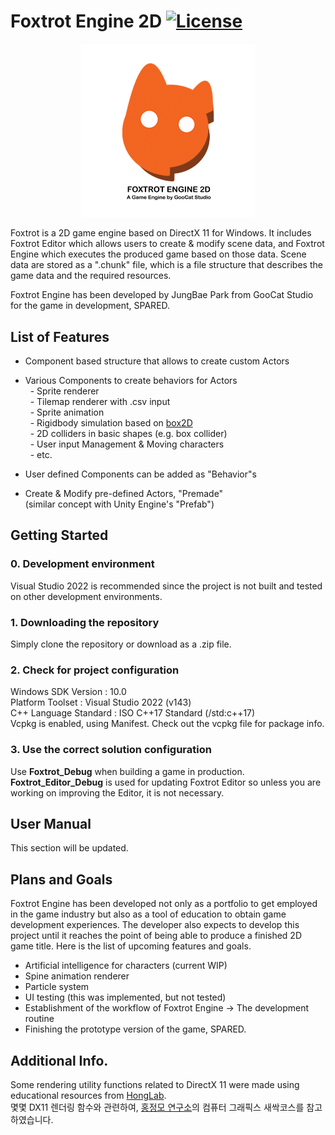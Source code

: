 # Foxtrot Engine 2D [![License](https://img.shields.io/badge/license-GNUGPLv3-green)](./LICENSE)

<p align="center">
<img src="./Logo/FoxtrotEngine_LOGO.png" width="55%" height="55%" title="LOGO" href="https://github.com/Joseph-Park-dev/FoxtrotEngine/"/>
</p>

<!-- <p align="center">
<img src="./Logo/itch.io_badge-color.svg" width="20%" height="20%" title="itchioBadge" href="https://goocatstudio.itch.io/"/>
</p> -->

Foxtrot is a 2D game engine based on DirectX 11 for Windows.
It includes Foxtrot Editor which allows users to create & modify scene data, and Foxtrot Engine which executes the produced game based on those data. Scene data are stored as a ".chunk" file, which is a file structure that describes the game data and the required resources.

Foxtrot Engine has been developed by JungBae Park from GooCat Studio for the game in development, SPARED.

## List of Features
- Component based structure that allows to create custom Actors<br>

- Various Components to create behaviors for Actors<br>
&nbsp; - Sprite renderer <br>
&nbsp; - Tilemap renderer with .csv input <br>
&nbsp; - Sprite animation<br>
&nbsp; - Rigidbody simulation based on [box2D](https://box2d.org/) <br>
&nbsp; - 2D colliders in basic shapes (e.g. box collider) <br>
&nbsp; - User input Management & Moving characters<br>
&nbsp; - etc.<br>

- User defined Components can be added as "Behavior"s<br>

- Create & Modify pre-defined Actors, "Premade" <br> (similar concept with Unity Engine's "Prefab") 

## Getting Started
### 0. Development environment
Visual Studio 2022 is recommended since the project is not built and tested on other development environments.
### 1. Downloading the repository
Simply clone the repository or download as a .zip file.
### 2. Check for project configuration

Windows SDK Version : 10.0 <br>
Platform Toolset : Visual Studio 2022 (v143) <br>
C++ Language Standard : ISO C++17 Standard (/std:c++17) <br>
Vcpkg is enabled, using Manifest. Check out the vcpkg file for package info.

### 3. Use the correct solution configuration
Use **Foxtrot_Debug** when building a game in production. <br>
**Foxtrot_Editor_Debug** is used for updating Foxtrot Editor so unless you are working on improving the Editor, it is not necessary.

## User Manual
This section will be updated.

## Plans and Goals
Foxtrot Engine has been developed not only as a portfolio to get employed in the game industry but also as a tool of education to obtain game development experiences. The developer also expects to develop this project until it reaches the point of being able to produce a finished 2D game title. Here is the list of upcoming features and goals.

- Artificial intelligence for characters (current WIP)<br>
- Spine animation renderer <br>
- Particle system<br>
- UI testing (this was implemented, but not tested)<br>
- Establishment of the workflow of Foxtrot Engine -> The development routine <br>
- Finishing the prototype version of the game, SPARED.

## Additional Info.
Some rendering utility functions related to DirectX 11 were made using educational resources from [HongLab](https://honglab.co.kr/). <br>
몇몇 DX11 렌더링 함수와 관련하여, [홍정모 연구소](https://honglab.co.kr/)의 컴퓨터 그래픽스 새싹코스를 참고하였습니다.